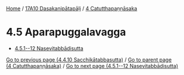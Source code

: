 
[Home](/) / [17A10 Dasakanipātapāḷi](...md) / [4 Catutthapaṇṇāsaka](../17A10/4.md)

# 4.5 Aparapuggalavagga

* [4.5.1--12 Nasevitabbādisutta](4.5/4.5.1--12.md)

[Go to previous page (4.4.10 Sacchikātabbasutta)](4.4/4.4.10.md) / [Go to parent page (4 Catutthapaṇṇāsaka)](../17A10/4.md) / [Go to next page (4.5.1--12 Nasevitabbādisutta)](4.5/4.5.1--12.md)


